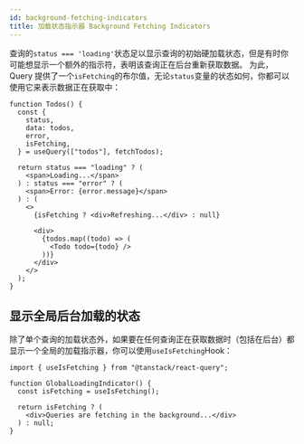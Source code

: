 ```yaml
---
id: background-fetching-indicators
title: 加载状态指示器 Background Fetching Indicators
---
```


查询的`status === 'loading'`状态足以显示查询的初始硬加载状态，但是有时你可能想显示一个额外的指示符，表明该查询正在后台重新获取数据。
为此，Query 提供了一个`isFetching`的布尔值，无论`status`变量的状态如何，你都可以使用它来表示数据正在获取中：

```tsx
function Todos() {
  const {
    status,
    data: todos,
    error,
    isFetching,
  } = useQuery(["todos"], fetchTodos);

  return status === "loading" ? (
    <span>Loading...</span>
  ) : status === "error" ? (
    <span>Error: {error.message}</span>
  ) : (
    <>
      {isFetching ? <div>Refreshing...</div> : null}

      <div>
        {todos.map((todo) => (
          <Todo todo={todo} />
        ))}
      </div>
    </>
  );
}
```

## 显示全局后台加载的状态

除了单个查询的加载状态外，如果要在任何查询正在获取数据时（包括在后台）都显示一个全局的加载指示器，你可以使用`useIsFetching`Hook：

```tsx
import { useIsFetching } from "@tanstack/react-query";

function GlobalLoadingIndicator() {
  const isFetching = useIsFetching();

  return isFetching ? (
    <div>Queries are fetching in the background...</div>
  ) : null;
}
```
